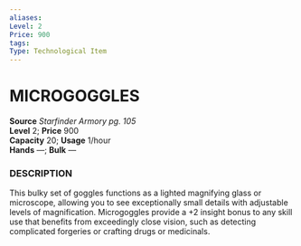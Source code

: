 ```yaml
---
aliases: 
Level: 2
Price: 900
tags: 
Type: Technological Item
---
```


# MICROGOGGLES

**Source** _Starfinder Armory pg. 105_  
**Level** 2; **Price** 900  
**Capacity** 20; **Usage** 1/hour  
**Hands** —; **Bulk** —

### DESCRIPTION

This bulky set of goggles functions as a lighted magnifying glass or microscope, allowing you to see exceptionally small details with adjustable levels of magnification. Microgoggles provide a +2 insight bonus to any skill use that benefits from exceedingly close vision, such as detecting complicated forgeries or crafting drugs or medicinals.